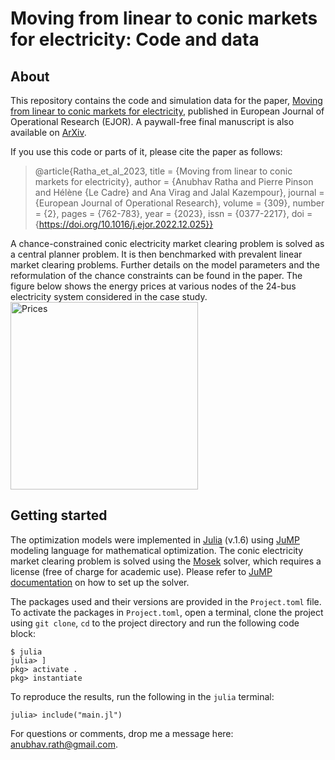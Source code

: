 # Moving from linear to conic markets for electricity: Code and data

## About
This repository contains the code and simulation data for the paper, [Moving from linear to conic markets for electricity](https://doi.org/10.1016/j.ejor.2022.12.025), published in European Journal of Operational Research (EJOR). A paywall-free final manuscript is also available on [ArXiv](https://arxiv.org/abs/2103.12122).

If you use this code or parts of it, please cite the paper as follows:
> @article{Ratha_et_al_2023, title = {Moving from linear to conic markets for electricity},
author = {Anubhav Ratha and Pierre Pinson and Hélène {Le Cadre} and Ana Virag and Jalal Kazempour},
journal = {European Journal of Operational Research}, volume = {309}, number = {2}, pages = {762-783}, year = {2023}, issn = {0377-2217}, doi = {https://doi.org/10.1016/j.ejor.2022.12.025}}


A chance-constrained conic electricity market clearing problem is solved as a central planner problem. It is then benchmarked with prevalent linear market clearing problems. Further details on the model parameters and the reformulation of the chance constraints can be found in the paper. The figure below shows the energy prices at various nodes of the 24-bus electricity system considered in the case study.
<img width="300" alt="Prices" src="https://user-images.githubusercontent.com/19344128/172192699-5064902d-8b1b-4002-87a1-5203a66cf906.png">


## Getting started
The optimization models were implemented in [Julia](https://julialang.org) (v.1.6) using [JuMP](https://github.com/JuliaOpt/JuMP.jl) modeling language for mathematical optimization. The conic electricity market clearing problem is solved using the [Mosek](https://www.mosek.com) solver, which requires a license (free of charge for academic use). Please refer to [JuMP documentation](https://jump.dev/JuMP.jl/stable/installation/#Supported-solvers) on how to set up the solver.

The packages used and their versions are provided in the `Project.toml` file. To activate the packages in ```Project.toml```, open a terminal, clone the project using ```git clone```, ```cd``` to the project directory and run the following code block:
```
$ julia 
julia> ]
pkg> activate .
pkg> instantiate
```
To reproduce the results, run the following in the ```julia``` terminal:
```
julia> include("main.jl")
```

For questions or comments, drop me a message here: [anubhav.rath@gmail.com](mailto:anubhav.rath@gmail.com).
